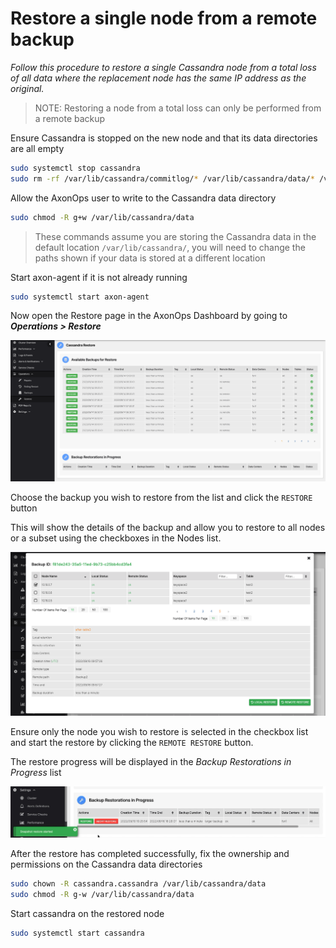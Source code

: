 # Restore a single node from a remote backup

*Follow this procedure to restore a single Cassandra node from a total loss of all data where the replacement node
has the same IP address as the original.*

> NOTE: Restoring a node from a total loss can only be performed from a remote backup

Ensure Cassandra is stopped on the new node and that its data directories are all empty
```bash
sudo systemctl stop cassandra
sudo rm -rf /var/lib/cassandra/commitlog/* /var/lib/cassandra/data/* /var/lib/cassandra/hints/* /var/lib/cassandra/saved_caches/*
```

Allow the AxonOps user to write to the Cassandra data directory
```bash
sudo chmod -R g+w /var/lib/cassandra/data
```

> These commands assume you are storing the Cassandra data in the default location `/var/lib/cassandra/`, you will
> need to change the paths shown if your data is stored at a different location

Start axon-agent if it is not already running
```bash
sudo systemctl start axon-agent
```

Now open the Restore page in the AxonOps Dashboard by going to ***Operations > Restore***



[![restore](/docs/img/cass_backups/restore.png)](/docs/img/cass_backups/restore.png)

Choose the backup you wish to restore from the list and click the `RESTORE` button

This will show the details of the backup and allow you to restore to all nodes or a subset using the checkboxes in the Nodes list.



[![restore](/docs/img/cass_backups/restore1.png)](/docs/img/cass_backups/restore1.png)

Ensure only the node you wish to restore is selected in the checkbox list and start the restore by clicking the
`REMOTE RESTORE` button.

The restore progress will be displayed in the *Backup Restorations in Progress* list



[![restore](/docs/img/cass_backups/restores-table.png)](/docs/img/cass_backups/restores-table.png)


After the restore has completed successfully, fix the ownership and permissions on the Cassandra data directories
```bash
sudo chown -R cassandra.cassandra /var/lib/cassandra/data
sudo chmod -R g-w /var/lib/cassandra/data
```

Start cassandra on the restored node
```bash
sudo systemctl start cassandra
```
